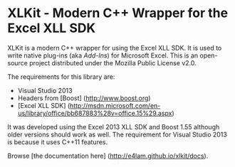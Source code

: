 # XLKit - Modern C++ Wrapper for the Excel XLL SDK

XLKit is a modern C++ wrapper for using the Excel XLL SDK. It is used to write native plug-ins (aka *Add-Ins*) for Microsoft Excel. This is an open-source project distributed under the Mozilla Public License v2.0.

The requirements for this library are:
- Visual Studio 2013
- Headers from [Boost] (http://www.boost.org)
- [Excel XLL SDK] (http://msdn.microsoft.com/en-us/library/office/bb687883%28v=office.15%29.aspx)

It was developed using the Excel 2013 XLL SDK and Boost 1.55 although older versions should work as well. The requirement for Visual Studio 2013 is because it uses C++11 features.

Browse [the documentation here] (http://e4lam.github.io/xlkit/docs).
